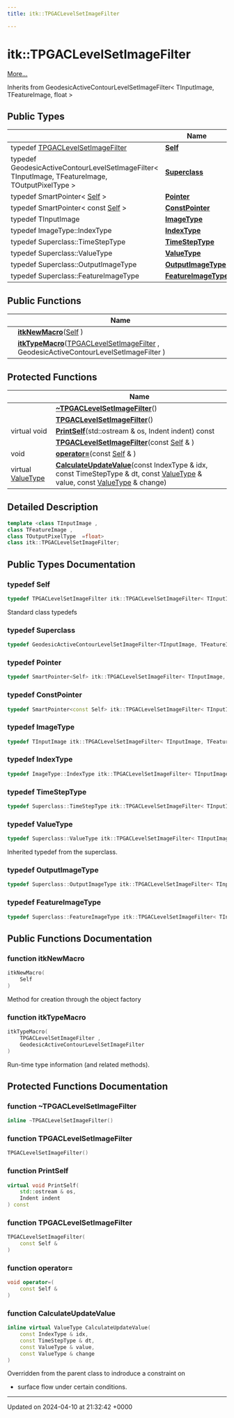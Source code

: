 ```yaml
---
title: itk::TPGACLevelSetImageFilter

---
```


# itk::TPGACLevelSetImageFilter



 [More...](#detailed-description)

Inherits from GeodesicActiveContourLevelSetImageFilter< TInputImage, TFeatureImage, float >

## Public Types

|                | Name           |
| -------------- | -------------- |
| typedef [TPGACLevelSetImageFilter](../Classes/classitk_1_1TPGACLevelSetImageFilter.md) | **[Self](../Classes/classitk_1_1TPGACLevelSetImageFilter.md#typedef-self)**  |
| typedef GeodesicActiveContourLevelSetImageFilter< TInputImage, TFeatureImage, TOutputPixelType > | **[Superclass](../Classes/classitk_1_1TPGACLevelSetImageFilter.md#typedef-superclass)**  |
| typedef SmartPointer< [Self](../Classes/classitk_1_1TPGACLevelSetImageFilter.md#typedef-self) > | **[Pointer](../Classes/classitk_1_1TPGACLevelSetImageFilter.md#typedef-pointer)**  |
| typedef SmartPointer< const [Self](../Classes/classitk_1_1TPGACLevelSetImageFilter.md#typedef-self) > | **[ConstPointer](../Classes/classitk_1_1TPGACLevelSetImageFilter.md#typedef-constpointer)**  |
| typedef TInputImage | **[ImageType](../Classes/classitk_1_1TPGACLevelSetImageFilter.md#typedef-imagetype)**  |
| typedef ImageType::IndexType | **[IndexType](../Classes/classitk_1_1TPGACLevelSetImageFilter.md#typedef-indextype)**  |
| typedef Superclass::TimeStepType | **[TimeStepType](../Classes/classitk_1_1TPGACLevelSetImageFilter.md#typedef-timesteptype)**  |
| typedef Superclass::ValueType | **[ValueType](../Classes/classitk_1_1TPGACLevelSetImageFilter.md#typedef-valuetype)**  |
| typedef Superclass::OutputImageType | **[OutputImageType](../Classes/classitk_1_1TPGACLevelSetImageFilter.md#typedef-outputimagetype)**  |
| typedef Superclass::FeatureImageType | **[FeatureImageType](../Classes/classitk_1_1TPGACLevelSetImageFilter.md#typedef-featureimagetype)**  |

## Public Functions

|                | Name           |
| -------------- | -------------- |
| | **[itkNewMacro](../Classes/classitk_1_1TPGACLevelSetImageFilter.md#function-itknewmacro)**([Self](../Classes/classitk_1_1TPGACLevelSetImageFilter.md#typedef-self) ) |
| | **[itkTypeMacro](../Classes/classitk_1_1TPGACLevelSetImageFilter.md#function-itktypemacro)**([TPGACLevelSetImageFilter](../Classes/classitk_1_1TPGACLevelSetImageFilter.md) , GeodesicActiveContourLevelSetImageFilter ) |

## Protected Functions

|                | Name           |
| -------------- | -------------- |
| | **[~TPGACLevelSetImageFilter](../Classes/classitk_1_1TPGACLevelSetImageFilter.md#function-~tpgaclevelsetimagefilter)**() |
| | **[TPGACLevelSetImageFilter](../Classes/classitk_1_1TPGACLevelSetImageFilter.md#function-tpgaclevelsetimagefilter)**() |
| virtual void | **[PrintSelf](../Classes/classitk_1_1TPGACLevelSetImageFilter.md#function-printself)**(std::ostream & os, Indent indent) const |
| | **[TPGACLevelSetImageFilter](../Classes/classitk_1_1TPGACLevelSetImageFilter.md#function-tpgaclevelsetimagefilter)**(const [Self](../Classes/classitk_1_1TPGACLevelSetImageFilter.md#typedef-self) & ) |
| void | **[operator=](../Classes/classitk_1_1TPGACLevelSetImageFilter.md#function-operator=)**(const [Self](../Classes/classitk_1_1TPGACLevelSetImageFilter.md#typedef-self) & ) |
| virtual [ValueType](../Classes/classitk_1_1TPGACLevelSetImageFilter.md#typedef-valuetype) | **[CalculateUpdateValue](../Classes/classitk_1_1TPGACLevelSetImageFilter.md#function-calculateupdatevalue)**(const IndexType & idx, const TimeStepType & dt, const [ValueType](../Classes/classitk_1_1TPGACLevelSetImageFilter.md#typedef-valuetype) & value, const [ValueType](../Classes/classitk_1_1TPGACLevelSetImageFilter.md#typedef-valuetype) & change) |

## Detailed Description

```cpp
template <class TInputImage ,
class TFeatureImage ,
class TOutputPixelType  =float>
class itk::TPGACLevelSetImageFilter;
```

## Public Types Documentation

### typedef Self

```cpp
typedef TPGACLevelSetImageFilter itk::TPGACLevelSetImageFilter< TInputImage, TFeatureImage, TOutputPixelType >::Self;
```


Standard class typedefs 


### typedef Superclass

```cpp
typedef GeodesicActiveContourLevelSetImageFilter<TInputImage, TFeatureImage, TOutputPixelType> itk::TPGACLevelSetImageFilter< TInputImage, TFeatureImage, TOutputPixelType >::Superclass;
```


### typedef Pointer

```cpp
typedef SmartPointer<Self> itk::TPGACLevelSetImageFilter< TInputImage, TFeatureImage, TOutputPixelType >::Pointer;
```


### typedef ConstPointer

```cpp
typedef SmartPointer<const Self> itk::TPGACLevelSetImageFilter< TInputImage, TFeatureImage, TOutputPixelType >::ConstPointer;
```


### typedef ImageType

```cpp
typedef TInputImage itk::TPGACLevelSetImageFilter< TInputImage, TFeatureImage, TOutputPixelType >::ImageType;
```


### typedef IndexType

```cpp
typedef ImageType::IndexType itk::TPGACLevelSetImageFilter< TInputImage, TFeatureImage, TOutputPixelType >::IndexType;
```


### typedef TimeStepType

```cpp
typedef Superclass::TimeStepType itk::TPGACLevelSetImageFilter< TInputImage, TFeatureImage, TOutputPixelType >::TimeStepType;
```


### typedef ValueType

```cpp
typedef Superclass::ValueType itk::TPGACLevelSetImageFilter< TInputImage, TFeatureImage, TOutputPixelType >::ValueType;
```


Inherited typedef from the superclass. 


### typedef OutputImageType

```cpp
typedef Superclass::OutputImageType itk::TPGACLevelSetImageFilter< TInputImage, TFeatureImage, TOutputPixelType >::OutputImageType;
```


### typedef FeatureImageType

```cpp
typedef Superclass::FeatureImageType itk::TPGACLevelSetImageFilter< TInputImage, TFeatureImage, TOutputPixelType >::FeatureImageType;
```


## Public Functions Documentation

### function itkNewMacro

```cpp
itkNewMacro(
    Self 
)
```


Method for creation through the object factory 


### function itkTypeMacro

```cpp
itkTypeMacro(
    TPGACLevelSetImageFilter ,
    GeodesicActiveContourLevelSetImageFilter 
)
```


Run-time type information (and related methods). 


## Protected Functions Documentation

### function ~TPGACLevelSetImageFilter

```cpp
inline ~TPGACLevelSetImageFilter()
```


### function TPGACLevelSetImageFilter

```cpp
TPGACLevelSetImageFilter()
```


### function PrintSelf

```cpp
virtual void PrintSelf(
    std::ostream & os,
    Indent indent
) const
```


### function TPGACLevelSetImageFilter

```cpp
TPGACLevelSetImageFilter(
    const Self & 
)
```


### function operator=

```cpp
void operator=(
    const Self & 
)
```


### function CalculateUpdateValue

```cpp
inline virtual ValueType CalculateUpdateValue(
    const IndexType & idx,
    const TimeStepType & dt,
    const ValueType & value,
    const ValueType & change
)
```


Overridden from the parent class to indroduce a constraint on

* surface flow under certain conditions. 


-------------------------------

Updated on 2024-04-10 at 21:32:42 +0000